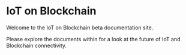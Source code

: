 # IoT on Blockchain

Welcome to the IoT on Blockchain beta documentation site.

Please explore the documents within for a look at the future of IoT and Blockchain connectivity.